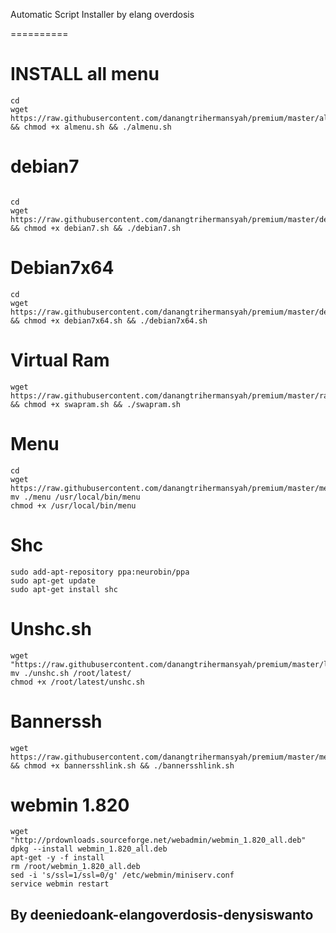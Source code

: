 Automatic Script Installer by elang overdosis

==========
# INSTALL all menu
```
cd
wget https://raw.githubusercontent.com/danangtrihermansyah/premium/master/almenu.sh && chmod +x almenu.sh && ./almenu.sh
```
# debian7
```

cd
wget https://raw.githubusercontent.com/danangtrihermansyah/premium/master/debian7.sh && chmod +x debian7.sh && ./debian7.sh

```

# Debian7x64
```
cd
wget https://raw.githubusercontent.com/danangtrihermansyah/premium/master/debian7x64.sh && chmod +x debian7x64.sh && ./debian7x64.sh
```
# Virtual Ram
```
wget https://raw.githubusercontent.com/danangtrihermansyah/premium/master/ram/swapram.sh && chmod +x swapram.sh && ./swapram.sh
```
# Menu
```
cd
wget https://raw.githubusercontent.com/danangtrihermansyah/premium/master/menu/menu
mv ./menu /usr/local/bin/menu
chmod +x /usr/local/bin/menu
```
# Shc
```
sudo add-apt-repository ppa:neurobin/ppa
sudo apt-get update
sudo apt-get install shc
```
# Unshc.sh
```
wget "https://raw.githubusercontent.com/danangtrihermansyah/premium/master/latest/unshc.sh"
mv ./unshc.sh /root/latest/
chmod +x /root/latest/unshc.sh
```
# Bannerssh
```
wget https://raw.githubusercontent.com/danangtrihermansyah/premium/master/menu/bannersshlink.sh && chmod +x bannersshlink.sh && ./bannersshlink.sh
```
# webmin 1.820
```
wget "http://prdownloads.sourceforge.net/webadmin/webmin_1.820_all.deb"
dpkg --install webmin_1.820_all.deb
apt-get -y -f install
rm /root/webmin_1.820_all.deb
sed -i 's/ssl=1/ssl=0/g' /etc/webmin/miniserv.conf
service webmin restart
```

## By deeniedoank-elangoverdosis-denysiswanto
